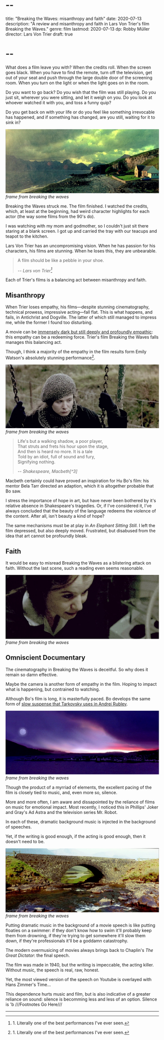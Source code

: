 # --
title: "Breaking the Waves: misanthropy and faith"
date: 2020-07-13
description: "A review and misanthropy and faith in Lars Von Trier's film Breaking the Waves."
genre: film
lastmod: 2020-07-13
dp: Robby Müller
director: Lars Von Trier
draft: true
# --

What does a film leave you with? When the credits roll. When the screen goes black. When you have to find the remote, turn off the television, get out of your seat and push through the large double door of the screening room. When you turn on the light or when the light goes on in the room.

Do you want to go back? Do you wish that the film was still playing. Do you just sit, wherever you were sitting, and let it weigh on you. Do you look at whoever watched it with you, and toss a funny quip? 

Do you get back on with your life or do you feel like something irrevocable has happened, and if something has changed, are you still, waiting for it to sink in?

![frame from breaking the waves](/static/img/post-images/breaking-the-waves/1.jpg#img-1)
*frame from breaking the waves*

Breaking the Waves struck me. The film finished. I watched the credits, which, at least at the beginning, had weird character highlights for each actor (the way some films from the 90's do). 

I was watching with my mom and godmother, so I couldn't just sit there staring at a blank screen. I got up and carried the tray with our teacups and teapot to the kitchen.

Lars Von Trier has an uncompromising vision. When he has passion for his characters, his films are stunning. When he loses this, they are unbearable. 

> A film should be like a pebble in your shoe.  
>
> <cite>-- Lars von Trier[^1]</cite>

Each of Trier's films is a balancing act between misanthropy and faith.

## Misanthropy 

When Trier loses empathy, his films—despite stunning cinematography, technical prowess, impressive acting—fall flat. This is what happens, and fails, in Antichrist and Dogville. The latter of which still managed to impress me, while the former I found too disturbing.

A movie can be [immensely dark but still deeply and profoundly empathic](posts/an-elephant-sitting-still): this empathy can be a redeeming force. Trier's film Breaking the Waves falls manages this balancing act. 

Though, I think a majority of the empathy in the film results form Emily Watson's absolutely stunning performance[^1].

![frame from breaking the waves](/static/img/post-images/breaking-the-waves/2.jpg#img-2)
*frame from breaking the waves*

> Life's but a walking shadow, a poor player,  
> That struts and frets his hour upon the stage,  
> And then is heard no more. It is a tale  
> Told by an idiot, full of sound and fury,  
> Signifying nothing.  
>  
> <cite>-- Shakespeare, Macbeth[^3]</cite>

Macbeth certainly could have proved an inspiration for Hu Bo's film: his mentor Bela Tarr directed an adaption, which it is altogether probable that Bo saw.

I stress the importance of hope in art, but have never been bothered by it's relative absence in Shakespeare's tragedies. Or, if I've considered it, I've always concluded that the beauty of the language redeems the violence of the content. After all, isn't beauty a kind of hope?

The same mechanisms must be at play in *An Elephant Sitting Still*. I left the film depressed, but also deeply moved. Frustrated, but disabused from the idea that art cannot be profoundly bleak.

## Faith 

It would be easy to misread Breaking the Waves as a blistering attack on faith. Without the last scene, such a reading even seems reasonable.

![frame from breaking the waves](/static/img/post-images/breaking-the-waves/3.jpg#img-3)
*frame from breaking the waves*

## Omniscient Documentary

The cinematography in Breaking the Waves is deceitful. So why does it remain so damn effective. 

Maybe the camera is another form of empathy in the film. Hoping to impact what is happening, but contrained to watching. 

Although Bo's film is long, it is masterfully paced. Bo develops the same form of [slow suspense that Tarkovsky uses in Andrei Rublev](/post/andrei-rublev).

![frame from breaking the waves](/static/img/post-images/breaking-the-waves/4.jpg#img-4)
*frame from breaking the waves*

Though the product of a myrriad of elements, the excellent pacing of the film is closely tied to music, and, even more so, silence.

More and more often, I am aware and dissapointed by the reliance of films on music for emotional impact. Most recently, I noticed this in Phillips' Joker and Gray's Ad Astra and the television series Mr. Robot.

In each of these, dramatic background music is injected in the background of speeches.

Yet, if the writing is good enough, if the acting is good enough, then it doesn't need to be.

![frame from breaking the waves](/static/img/post-images/breaking-the-waves/5.jpg#img-5)
*frame from breaking the waves*

Putting dramatic music in the background of a movie speech is like putting floaties on a swimmer: if they don't know how to swim it'll probably keep them from drowning, if they're trying to get somewhere it'll slow them down, if they're professionals it'll be a goddamn catastrophy.

The modern overmusicing of movies always brings back to Chaplin's *The Great Dictator*: the final speech.

The film was made in 1940, but the writing is impeccable, the acting killer. Without music, the speech is real, raw, honest.

Yet, the most viewed version of the speech on Youtube is overlayed with Hans Zimmer's Time...

This dependence hurts music and film, but is also indicative of a greater reliance on sound: silence is becomming less and less of an option. Silence is
'b
///Footnotes Go Here///
[^1]: 1\. Literally one of the best performances I've ever seen. 
[^2]: 2\. I say this, but Wang Yuwen breaks this prescribed passivity by attacking her professor with a baseball bat.
<hr />
